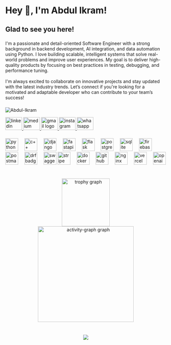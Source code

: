 <h1 align="left">Hey 👋, I'm Abdul Ikram!</h1>

###

<h2 align="left">Glad to see you here!</h2>

###

<p align="left">I'm a passionate and detail-oriented Software Engineer with a strong background in backend development, AI integration, and data automation using Python. I love building scalable, intelligent systems that solve real-world problems and improve user experiences.
My goal is to deliver high-quality products by focusing on best practices in testing, debugging, and performance tuning.<br><br>I'm always excited to collaborate on innovative projects and stay updated with the latest industry trends. Let’s connect if you're looking for a motivated and adaptable developer who can contribute to your team’s success!</p>

###

<p align="left"> <img src="https://komarev.com/ghpvc/?username=Abdul-Ikram&label=Profile%20views&color=0e75b6&style=flat" alt="Abdul-Ikram" /> </p>

<div align="left">
  <a href="https://www.linkedin.com/in/abdulikram/" target="_blank" title="LinkedIn">
    <img src="https://raw.githubusercontent.com/maurodesouza/profile-readme-generator/master/src/assets/icons/social/linkedin/default.svg" width="52" height="40" alt="linkedin logo"  />
  </a>
  <a href="https://medium.com/@abdulikram" target="_blank" title="Medium">
    <img src="https://raw.githubusercontent.com/maurodesouza/profile-readme-generator/master/src/assets/icons/social/medium/default.svg" width="52" height="40" alt="medium logo" />
  </a>
<!--   <a href="https://stackoverflow.com/users/9131774/mushood-hanif" target="_blank">
    <img src="https://raw.githubusercontent.com/maurodesouza/profile-readme-generator/master/src/assets/icons/social/stackoverflow/default.svg" width="52" height="40" alt="stackoverflow logo"  />
  </a> -->
  <a href="mailto:abdulikram202@gmail.com" target="_blank" title="Gmail">
    <img src="https://raw.githubusercontent.com/maurodesouza/profile-readme-generator/master/src/assets/icons/social/gmail/default.svg" width="52" height="40" alt="gmail logo" />
  </a>
  <a href="https://www.instagram.com/abdulikram.exe/" target="_blank" title="Instagram">
    <img src="https://raw.githubusercontent.com/maurodesouza/profile-readme-generator/master/src/assets/icons/social/instagram/default.svg" width="52" height="40" alt="instagram logo"  />
  </a>
  <a href="https://wa.me/923079439093" target="_blank" title="Whatsapp">
    <img src="https://raw.githubusercontent.com/maurodesouza/profile-readme-generator/master/src/assets/icons/social/whatsapp/default.svg" width="52" height="40" alt="whatsapp logo"  />
  </a>
</div>

###

<div align="left">
  <!-- Languages -->
  <img src="https://cdn.jsdelivr.net/gh/devicons/devicon/icons/python/python-original.svg" height="40" title="Python" alt="python logo" />
  <img width="12" />
  <img src="https://cdn.jsdelivr.net/gh/devicons/devicon/icons/cplusplus/cplusplus-original.svg" height="40" title="C++" alt="c++ logo" />
  <img width="12" />

  <!-- Frameworks -->
  <img src="https://cdn.jsdelivr.net/gh/devicons/devicon/icons/django/django-plain.svg" height="40" title="Django" alt="django logo" />
  <img width="12" />
  <img src="https://cdn.jsdelivr.net/gh/devicons/devicon/icons/fastapi/fastapi-original.svg" height="40" title="FastAPI" alt="fastapi logo" />
  <img width="12" />
  <img src="https://cdn.jsdelivr.net/gh/devicons/devicon/icons/flask/flask-original.svg" height="40" title="Flask" alt="flask logo" />
  <img width="12" />

  <!-- Databases -->
  <img src="https://cdn.jsdelivr.net/gh/devicons/devicon/icons/postgresql/postgresql-original.svg" height="40" title="PostgreSQL" alt="postgresql logo" />
  <img width="12" />
  <img src="https://cdn.jsdelivr.net/gh/devicons/devicon/icons/sqlite/sqlite-original.svg" height="40" title="SQLite" alt="sqlite logo" />
  <img width="12" />
  <!-- <img src="https://cdn.jsdelivr.net/gh/devicons/devicon/icons/mysql/mysql-original.svg" height="40" title="MySQL" alt="mysql logo" />
  <img width="12" /> -->
  <img src="https://cdn.simpleicons.org/firebase/FFCA28" height="40" title="Firebase" alt="firebase logo" />
  <img width="12" />
  <!-- <img src="https://cdn.simpleicons.org/mongodb/47A248" height="40" title="MongoDB" alt="mongodb logo" />
  <img width="12" /> -->

  <!-- Auth & APIs -->
  <!-- <img src="https://uploads-ssl.webflow.com/63f7303a93a6b6e768f4aef7/6409e85c9f1a2b19f84bcaa1_kinde-logo.svg" height="40" title="Kinde" alt="kinde logo" /> -->
  <img width="12" />
  <img src="https://cdn.simpleicons.org/postman/FF6C37" height="40" title="Postman" alt="postman logo" />
  <img width="12" />
  <img src="https://img.shields.io/badge/DRF-Django%20Rest%20Framework-red?style=for-the-badge&logo=django" height="40" title="Django Rest Framework" alt="drf badge" />
  <img width="12" />
  <img src="https://cdn.simpleicons.org/swagger/85EA2D" height="40" title="Swagger" alt="swagger logo" />

  <!-- Tools & Services -->
  <img src="https://cdn.simpleicons.org/stripe/008CDD" height="40" title="Stripe" alt="stripe logo" />
  <img width="12" />
  <img src="https://cdn.simpleicons.org/docker/2496ED" height="40" title="Docker" alt="docker logo" />
  <img width="12" />
  <img src="https://cdn.simpleicons.org/github/181717" height="40" title="GitHub" alt="github logo" />
  <img width="12" />
  <img src="https://cdn.simpleicons.org/nginx/009639" height="40" title="NGINX" alt="nginx logo" />
  <img width="12" />
  <!-- <img src="https://cdn.simpleicons.org/redis/DC382D" height="40" title="Redis" alt="redis logo" />
  <img width="12" />
  <img src="https://cdn.simpleicons.org/rabbitmq/FF6600" height="40" title="RabbitMQ" alt="rabbitmq logo" />
  <img width="12" />
  <img src="https://cdn.simpleicons.org/celery/37814A" height="40" title="Celery" alt="celery logo" />
  <img width="12" /> -->

  <!-- DevOps & Cloud -->
  <!-- <img src="https://cdn.simpleicons.org/aws/232F3E" height="40" title="AWS" alt="aws logo" />
  <img width="12" /> -->
  <img src="https://cdn.simpleicons.org/vercel/000000" height="40" title="Vercel" alt="vercel logo" />
  <img width="12" />
  <!-- <img src="https://www.pythonanywhere.com/static/images/favicon.ico" height="40" title="PythonAnywhere" alt="pythonanywhere logo" />
  <img src="https://cdn.simpleicons.org/railway/0B0D0D" height="40" title="Railway" alt="railway logo" />
  <img width="12" />
  <img src="https://cdn.simpleicons.org/supabase/3ECF8E" height="40" title="Supabase" alt="supabase logo" />
  <img width="12" />
  <img src="https://cdn.simpleicons.org/prisma/2D3748" height="40" title="Prisma" alt="prisma logo" />
  <img width="12" />
  <img src="https://cdn.simpleicons.org/sentry/362D59" height="40" title="Sentry" alt="sentry logo" />
  <img width="12" /> -->

  <!-- AI & LLM -->
  <img src="https://cdn.simpleicons.org/openai/412991" height="40" title="OpenAI / LLM" alt="openai logo" />
<!--   <img src="https://cdn.jsdelivr.net/gh/devicons/devicon/icons/typescript/typescript-original.svg" height="40" alt="typescript logo"  />
  <img width="12" />
  <img src="https://cdn.jsdelivr.net/gh/devicons/devicon/icons/react/react-original.svg" height="40" alt="react logo"  />
  <img width="12" />
  <img src="https://cdn.jsdelivr.net/gh/devicons/devicon/icons/mysql/mysql-original.svg" height="40" alt="mysql logo"  />
  <img width="12" />
  <img src="https://cdn.jsdelivr.net/gh/devicons/devicon/icons/nextjs/nextjs-original.svg" height="40" alt="nextjs logo"  />
  <img width="12" />
  <img src="https://cdn.jsdelivr.net/gh/devicons/devicon/icons/nuxtjs/nuxtjs-original.svg" height="40" alt="nuxtjs logo"  />
  <img width="12" />
  <img src="https://cdn.jsdelivr.net/gh/devicons/devicon/icons/postgresql/postgresql-original.svg" height="40" alt="postgresql logo"  />
  <img width="12" />
  <img src="https://cdn.jsdelivr.net/gh/devicons/devicon/icons/redux/redux-original.svg" height="40" alt="redux logo"  />
  <img width="12" />
  <img src="https://cdn.simpleicons.org/tailwindcss/06B6D4" height="40" alt="tailwindcss logo"  />
  <img width="12" />
  <img src="https://cdn.jsdelivr.net/gh/devicons/devicon/icons/vuejs/vuejs-original.svg" height="40" alt="vuejs logo"  />
  <img width="12" />
  <img src="https://cdn.simpleicons.org/nodedotjs/339933" height="40" alt="nodejs logo"  />
  <img width="12" />
  <img src="https://cdn.simpleicons.org/mongodb/47A248" height="40" alt="mongodb logo"  />
  <img width="12" />
  <img src="https://cdn.simpleicons.org/postman/FF6C37" height="40" alt="postman logo"  />
  <img width="12" />
  <img src="https://skillicons.dev/icons?i=xd" height="40" alt="xd logo"  /> -->
</div>

<br clear="both">

<!-- <div align="center">
  <a href="https://open.spotify.com/user/21tq5zpr5khlipzoegk34eb3a">
    <img src="https://spotify-recently-played-readme.vercel.app/api?user=21tq5zpr5khlipzoegk34eb3a&count=5&unique=true" alt="Spotify recently played"  />
  </a>
</div> -->

###

<div align="center">
  <img src="https://github-profile-trophy.vercel.app?username=Abdul-Ikram&theme=dracula&column=-1&row=1&margin-w=8&margin-h=8&no-bg=false&no-frame=false&order=4" height="150" alt="trophy graph" /> <br>
  <img src="https://github-readme-activity-graph.vercel.app/graph?username=Abdul-Ikram&radius=16&theme=react&area=true&order=5&hide_border=false&hide_title=false" height="300" alt="activity-graph graph"  />
</div>

###

<br clear="both">

<div align="center">
  <img src="https://profile-counter.glitch.me/Abdul-Ikram/count.svg?"  />
</div>

###
